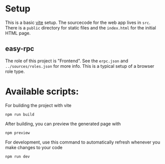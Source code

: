 # Setup
This is a basic [vite](https://vitejs.dev/) setup. The sourcecode for the web app lives in `src`. There is a `public` directory for static files and the `index.html` for the initial HTML page.

## easy-rpc
The role of this project is "Frontend". See the `erpc.json` and `../sources/roles.json` for more info. This is a typical setup of a browser role type.

# Available scripts:

For building the project with vite
```
npm run build
```

After building, you can preview the generated page with
```
npm preview
```

For development, use this command to automatically refresh whenever you make changes to your code
```
npm run dev
```